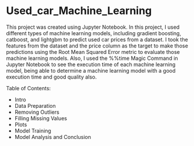 # Used_car_Machine_Learning
This project was created using Jupyter Notebook. In this project, I used different types of machine learning models, including gradient boosting, catboost, and lightgbm to predict used car prices from a dataset. I took the features from the dataset and the price column as the target to make those predictions using the Root Mean Squared Error metric to evaluate those machine learning models. Also, I used the %%time Magic Command in Jupyter Notebook to see the execution time of each machine learning model, being able to determine a machine learning model with a good execution time and good quality also.   


Table of Contents: 
- Intro
- Data Preparation
- Removing Outliers
- Filling Missing Values
- Plots
- Model Training
- Model Analysis and Conclusion
